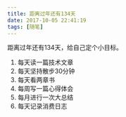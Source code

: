 ```yaml
---
title: 距离过年还有134天
date: 2017-10-05 22:41:19
tags: [随笔]
---
```

距离过年还有134天，给自己定个小目标。
1. 每天读一篇技术文章
2. 每天坚持散步30分钟
3. 每天看两章书
4. 每周写一篇心得体会
5. 每月进行一次大总结
6. 每天记录消费日志